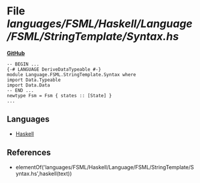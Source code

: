 # File _languages/FSML/Haskell/Language/FSML/StringTemplate/Syntax.hs_
**[GitHub](https://github.com/softlang/yas/blob/master/languages/FSML/Haskell/Language/FSML/StringTemplate/Syntax.hs)**
```
-- BEGIN ...
{-# LANGUAGE DeriveDataTypeable #-}
module Language.FSML.StringTemplate.Syntax where
import Data.Typeable
import Data.Data
-- END ...
newtype Fsm = Fsm { states :: [State] }
...
```

## Languages
* [Haskell](../languages/Haskell.md)

## References
* elementOf('languages/FSML/Haskell/Language/FSML/StringTemplate/Syntax.hs',haskell(text))
